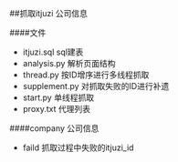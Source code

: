 ##抓取itjuzi 公司信息

####文件

* itjuzi.sql    sql建表
* analysis.py   解析页面结构
* thread.py     按ID增序进行多线程抓取
* supplement.py 对抓取失败的ID进行补遗
* start.py      单线程抓取
* proxy.txt     代理列表

####company 公司信息
* faild 抓取过程中失败的itjuzi_id

